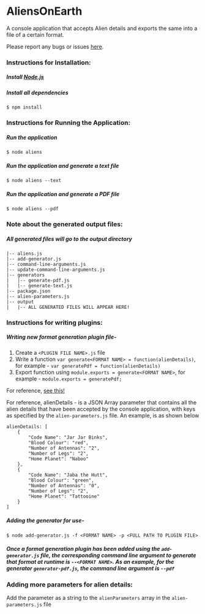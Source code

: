 # AliensOnEarth
A console application that accepts Alien details and exports the same into a file of a certain format. 

Please report any bugs or issues [here](https://github.com/kishore-narendran/AliensOnEarth/issues).

### Instructions for Installation:
##### Install [Node.js](https://nodejs.org/download/)
##### Install all dependencies
    $ npm install


### Instructions for Running the Application:
##### Run the application
    $ node aliens
##### Run the application and generate a text file
    $ node aliens --text
##### Run the application and generate a PDF file
    $ node aliens --pdf


### Note about the generated output files:
##### All generated files will go to the output directory

    |-- aliens.js
    |-- add-generator.js
    |-- command-line-arguments.js
    |-- update-command-line-arguments.js
    |--	generators
    |	|-- generate-pdf.js
    |	|-- generate-text.js
    |-- package.json
    |-- alien-parameters.js
    |-- output
    |   |-- ALL GENERATED FILES WILL APPEAR HERE!

### Instructions for writing plugins:

##### Writing new format generation plugin file- 

1. Create a `<PLUGIN FILE NAME>.js` file
2. Write a function `var generate<FORMAT NAME> = function(alienDetails)`, for example - `var generatePdf = function(alienDetails)`
2. Export function using `module.exports = generate<FORMAT NAME>`, for example - `module.exports = generatePdf;`

For reference, [see this!](https://github.com/kishore-narendran/AliensOnEarth/blob/master/generators/generate-pdf.js)

For reference,
alienDetails - is a JSON Array parameter that contains all the alien details that have been accepted by the console application, with keys as specified by the `alien-parameters.js` file.
An example, is as shown below

```
alienDetails: [
	{
		"Code Name": "Jar Jar Binks",
		"Blood Colour": "red",
		"Number of Antennas": "2",
		"Number of Legs": "2",
		"Home Planet": "Naboo"
	},
	{
		"Code Name": "Jaba the Hutt",
		"Blood Colour": "green",
		"Number of Antennas": "0",
		"Number of Legs": "2",
		"Home Planet": "Tattooine"
	}
]
```

##### Adding the generator for use- 
	$ node add-generator.js -f <FORMAT NAME> -p <FULL PATH TO PLUGIN FILE>

##### Once a format generation plugin has been added using the `add-generator.js` file, the corresponding command line argument to generate that format at runtime is `--<FORMAT NAME>`. As an example, for the generator `generator-pdf.js`, the command line argument is `--pdf`


### Adding more parameters for alien details:

Add the parameter as a string to the `alienParameters` array in the `alien-parameters.js` file
